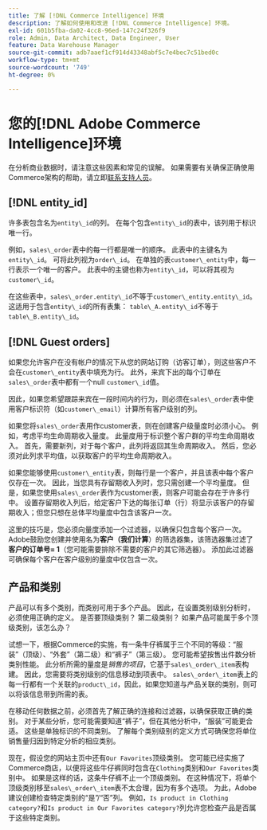 ```yaml
---
title: 了解 [!DNL Commerce Intelligence] 环境
description: 了解如何使用和改进 [!DNL Commerce Intelligence] 环境。
exl-id: 601b5fba-da02-4cc8-96ed-147c24f326f9
role: Admin, Data Architect, Data Engineer, User
feature: Data Warehouse Manager
source-git-commit: adb7aaef1cf914d43348abf5c7e4bec7c51bed0c
workflow-type: tm+mt
source-wordcount: '749'
ht-degree: 0%

---
```


# 您的[!DNL Adobe Commerce Intelligence]环境

在分析商业数据时，请注意这些因素和常见的误解。 如果需要有关确保正确使用Commerce架构的帮助，请立即[联系支持人员](https://experienceleague.adobe.com/docs/commerce-knowledge-base/kb/troubleshooting/miscellaneous/mbi-service-policies.html?lang=zh-Hans)。

## [!DNL entity\_id]

许多表包含名为`entity\_id`的列。 在每个包含`entity\_id`的表中，该列用于标识唯一行。

例如，`sales\_order`表中的每一行都是唯一的顺序。 此表中的主键名为`entity\_id`。 可将此列视为`order\_id`。 在单独的表`customer\_entity`中，每一行表示一个唯一的客户。 此表中的主键也称为`entity\_id`，可以将其视为`customer\_id`。

在这些表中，`sales\_order.entity\_id`不等于`customer\_entity.entity\_id`。 这适用于包含`entity\_id`的所有表集： `table\_A.entity\_id`不等于`table\_B.entity\_id`。

## [!DNL Guest orders]

如果您允许客户在没有帐户的情况下从您的网站订购（访客订单），则这些客户不会在`customer\_entity`表中填充为行。 此外，来宾下出的每个订单在`sales\_order`表中都有一个null `customer\_id`值。

因此，如果您希望跟踪来宾在一段时间内的行为，则必须在`sales\_order`表中使用客户标识符（如`customer\_email`）计算所有客户级别的列。

如果您将`sales\_order`表用作customer表，则在创建客户级量度时必须小心。 例如，考虑平均生命周期收入量度。 此量度用于标识整个客户群的平均生命周期收入。 首先，需要新列，对于每个客户，此列将返回其生命周期收入。 然后，您必须对此列求平均值，以获取客户的平均生命周期收入。

如果您能够使用`customer\_entity`表，则每行是一个客户，并且该表中每个客户仅存在一次。 因此，当您具有存留期收入列时，您只需创建一个平均量度。 但是，如果您使用`sales\_order`表作为customer表，则客户可能会存在于许多行中。 设置存留期收入列后，给定客户下达的每张订单（行）将显示该客户的存留期收入；但您只想在总体平均量度中包含该客户一次。

这里的技巧是，您必须向量度添加一个过滤器，以确保只包含每个客户一次。 Adobe鼓励您创建并使用名为&#x200B;**客户（我们计算**）的筛选器集，该筛选器集过滤了&#x200B;**客户的订单号= 1**（您可能需要排除不需要的客户的其它筛选器）。 添加此过滤器可确保每个客户在客户级别的量度中仅包含一次。

## 产品和类别

产品可以有多个类别，而类别可用于多个产品。 因此，在设置类别级别分析时，必须使用正确的定义。 是否要顶级类别？ 第二级类别？ 如果产品可能属于多个顶级类别，该怎么办？

试想一下，根据Commerce的实施，有一条牛仔裤属于三个不同的等级：“服装”（顶级）、“外套”（第二级）和“裤子”（第三级）。 您可能希望按售出件数分析类别性能。 此分析所需的量度是&#x200B;_销售的项目_，它基于`sales\_order\_item`表构建。 因此，您需要将类别级别的信息移动到项表中。 `sales\_order\_item`表上的每一行都有一个关联的`product\_id`，因此，如果您知道与产品关联的类别，则可以将该信息带到所需的表。

在移动任何数据之前，必须首先了解正确的连接和过滤器，以确保获取正确的类别。 对于某些分析，您可能需要知道“裤子”，但在其他分析中，“服装”可能更合适。 这些是单独标识的不同类别。 了解每个类别级别的定义方式可确保您将单位销售量归因到特定分析的相应类别。

现在，假设您的网站主页中还有`Our Favorites`顶级类别。 您可能已经实施了Commerce商店，以便将这些牛仔裤同时包含在`Clothing`类别和`Our Favorites`类别中。 如果是这样的话，这条牛仔裤不止一个顶级类别。 在这种情况下，将单个顶级类别移至`sales\_order\_item`表不太合理，因为有多个选项。 为此，Adobe建议创建检查特定类别的“是”/“否”列。 例如，`Is product in Clothing category?`和`Is product in Our Favorites category?`列允许您检查产品是否属于这些特定类别。
